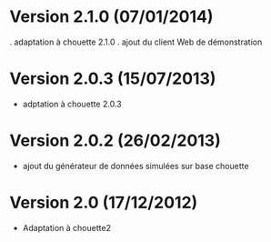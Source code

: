 # Version 2.1.0 (07/01/2014)
. adaptation à chouette 2.1.0
. ajout du client Web de démonstration

# Version 2.0.3 (15/07/2013)
* adptation à chouette 2.0.3

# Version 2.0.2 (26/02/2013)
* ajout du générateur de données simulées sur base chouette

# Version 2.0 (17/12/2012)
* Adaptation à chouette2

